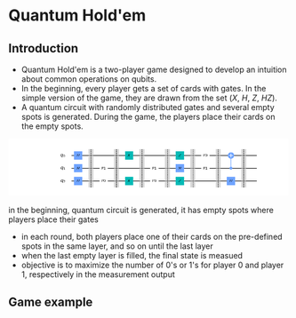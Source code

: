 # Quantum Hold'em

## Introduction
- Quantum Hold'em is a two-player game designed to develop an intuition about common operations on qubits.
- In the beginning, every player gets a set of cards with gates. In the simple version of the game, they are drawn from the set (_X_, _H_, _Z_, _HZ_).
- A quantum circuit with randomly distributed gates and several empty spots is generated. During the game, the players place their cards on the empty spots.

![picture](./circuit_example.png)

in the beginning, quantum circuit is generated, it has empty spots where players place their gates
- in each round, both players place one of their cards on the pre-defined spots in the same layer, and so on until the last layer
- when the last empty layer is filled, the final state is measued
- objective is to maximize the number of 0's or 1's for player 0 and player 1, respectively in the measurement output

## Game example
